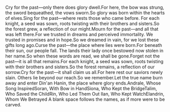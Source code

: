 Cry for the past—only there does glory dwell.For here, the bow was strung, the sword bequeathed, the vows sworn.So glory was born within the hearts of elves.Sing for the past—where rests those who came before.
For each knight, a seed was sown, roots twisting with their brothers and sisters.So the forest grew, a reflection of our might.Mourn for the past—and all that was left there.For we trusted in dreams and perceived immortality. We trusted in promises and in hope.So we dreamed in vain, for we lost these gifts long ago.Curse the past—the place where lies were born.For beneath their sun, our people fall. The lands their lady once bestowed now stolen in her name.So when these words are read, we shall be gone.Forget not the past—it is all that remains.For each knight, a seed was sown, roots twisting with their brothers and sisters.So the forest remains, a reflection of our sorrow.Cry for the past—it shall claim us all.For here rest our saviors newly slain. Others lie beyond our reach.So we remember.Let the true name burn away and enter Din'an Hanin, the place where glory ends.Andrale, Whose Song InspiredSoran, With Bow in HandSiona, Who Kept the BridgeTalim, Who Saved the ChildRin, Who Led Them Out
Ilan, Who Kept WatchElandrin, Whom We Betrayed
A blank space follows the names, as if more were to be carved.